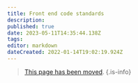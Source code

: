 ```yaml
---
title: Front end code standards
description: 
published: true
date: 2023-05-11T14:35:44.138Z
tags: 
editor: markdown
dateCreated: 2022-01-14T19:02:19.924Z
---
```


> [This page has been moved](https://github.com/centerofci/mathesar/blob/develop/mathesar_ui/STANDARDS.md).
{.is-info}
